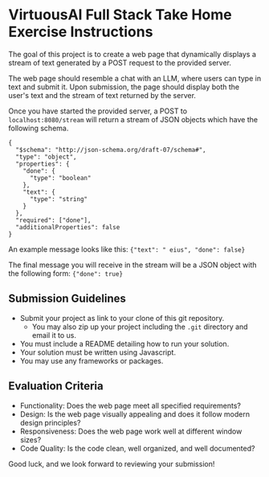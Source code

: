 # VirtuousAI Full Stack Take Home Exercise Instructions

The goal of this project is to create a web page that dynamically displays a stream of text generated by a POST request to the provided server.

The web page should resemble a chat with an LLM, where users can type in text and submit it. Upon submission, the page should display both the user's text and the stream of text returned by the server.

Once you have started the provided server, a POST to `localhost:8080/stream` will return a stream of JSON objects which have the following schema.

```
{
  "$schema": "http://json-schema.org/draft-07/schema#",
  "type": "object",
  "properties": {
    "done": {
      "type": "boolean"
    },
    "text": {
      "type": "string"
    }
  },
  "required": ["done"],
  "additionalProperties": false
}
```

An example message looks like this: `{"text": " eius", "done": false}`

The final message you will receive in the stream will be a JSON object with the following form: `{"done": true}`


## Submission Guidelines
- Submit your project as link to your clone of this git repository.
  - You may also zip up your project including the `.git` directory and email it to us.
- You must include a README detailing how to run your solution.
- Your solution must be written using Javascript.
- You may use any frameworks or packages.

## Evaluation Criteria
- Functionality: Does the web page meet all specified requirements?
- Design: Is the web page visually appealing and does it follow modern design principles?
- Responsiveness: Does the web page work well at different window sizes?
- Code Quality: Is the code clean, well organized, and well documented?


Good luck, and we look forward to reviewing your submission!